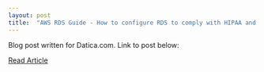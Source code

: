 ```yaml
---
layout: post
title:  "AWS RDS Guide - How to configure RDS to comply with HIPAA and HITRUST"
---
```

Blog post written for Datica.com. Link to post below:

<a href="https://datica.com/academy/aws-rds-guide-how-to-configure-rds-to-comply-with-hipaa-and-hitrust/" class="markdown-btn">Read Article</a>